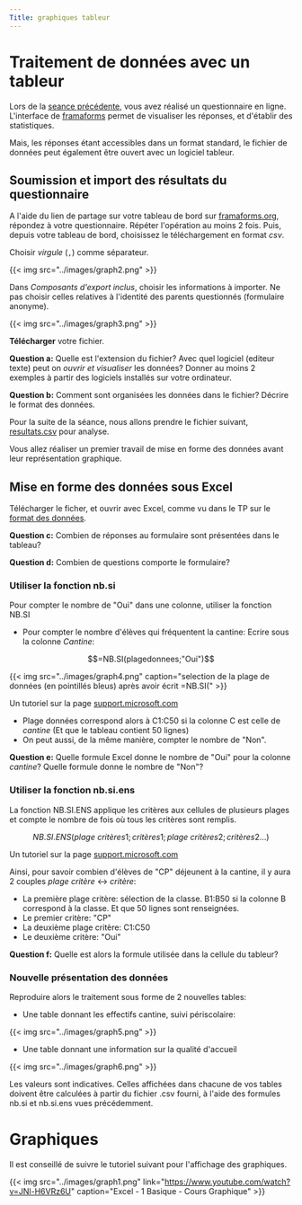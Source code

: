 ```yaml
---
Title: graphiques tableur
---
```


# Traitement de données avec un tableur
Lors de la [seance précédente](/docs/competences/Form/page1), vous avez réalisé un questionnaire en ligne. L'interface de [framaforms](https://framaforms.org/abc/fr/) permet de visualiser les réponses, et d'établir des statistiques. 

Mais, les réponses étant accessibles dans un format standard, le fichier de données peut également être ouvert avec un logiciel tableur.

## Soumission et import des résultats du questionnaire
A l'aide du lien de partage sur votre tableau de bord sur [framaforms.org](https://framaforms.org/abc/fr/), répondez à votre questionnaire.
Répéter l'opération au moins 2 fois. Puis, depuis votre tableau de bord, choisissez le téléchargement en format *csv*.

Choisir *virgule* (`,`) comme séparateur. 

{{< img src="../images/graph2.png" >}}

Dans *Composants d'export inclus*, choisir les informations à importer. Ne pas choisir celles relatives à l'identité des parents questionnés (formulaire anonyme).

{{< img src="../images/graph3.png" >}}

**Télécharger** votre fichier.

**Question a:** Quelle est l'extension du fichier? Avec quel logiciel (editeur texte) peut on *ouvrir et visualiser* les données? Donner au moins 2 exemples à partir des logiciels installés sur votre ordinateur.

**Question b:** Comment sont organisées les données dans le fichier? Décrire le format des données.

Pour la suite de la séance, nous allons prendre le fichier suivant, [resultats.csv](../datas/resultats.csv) pour analyse.

Vous allez réaliser un premier travail de mise en forme des données avant leur représentation graphique.

## Mise en forme des données sous Excel
Télécharger le ficher, et ouvrir avec Excel, comme vu dans le TP sur le [format des données](/docs/SNT_2nde/pages/pages_donnees/page5/).

**Question c:** Combien de réponses au formulaire sont présentées dans le tableau?

**Question d:** Combien de questions comporte le formulaire?

### Utiliser la fonction nb.si
Pour compter le nombre de "Oui" dans une colonne, utiliser la fonction NB.SI

* Pour compter le nombre d'élèves qui fréquentent la cantine: Ecrire sous la colonne *Cantine*:

$$=NB.SI(plagedonnees;"Oui")$$

{{< img src="../images/graph4.png" caption="selection de la plage de données (en pointillés bleus) après avoir écrit =NB.SI(" >}}

Un tutoriel sur la page [support.microsoft.com](https://support.microsoft.com/fr-fr/office/fonction-nb-si-e0de10c6-f885-4e71-abb4-1f464816df34)

* Plage données correspond alors à C1:C50 si la colonne C est celle de *cantine* (Et que le tableau contient 50 lignes)
* On peut aussi, de la même manière, compter le nombre de "Non". 

**Question e:** Quelle formule Excel donne le nombre de "Oui" pour la colonne *cantine*? Quelle formule donne le nombre de "Non"?

### Utiliser la fonction nb.si.ens
La fonction NB.SI.ENS applique les critères aux cellules de plusieurs plages et compte le nombre de fois où tous les critères sont remplis.

$$NB.SI.ENS(plage~critères1; critères1; plage~critères2; critères2…)$$


Un tutoriel sur la page [support.microsoft.com](https://support.microsoft.com/fr-fr/office/fonction-nb-si-ens-dda3dc6e-f74e-4aee-88bc-aa8c2a866842)

Ainsi, pour savoir combien d'élèves de "CP" déjeunent à la cantine, il y aura 2 couples *plage critère* <-> *critère*:

* La première plage critère: sélection de la classe. B1:B50 si la colonne B correspond à la classe. Et que 50 lignes sont renseignées.
* Le premier critère: "CP"
* La deuxième plage critère: C1:C50
* Le deuxième critère: "Oui"

**Question f:** Quelle est alors la formule utilisée dans la cellule du tableur?

### Nouvelle présentation des données
Reproduire alors le traitement sous forme de 2 nouvelles tables:

* Une table donnant les effectifs cantine, suivi périscolaire:

{{< img src="../images/graph5.png" >}}

* Une table donnant une information sur la qualité d'accueil

{{< img src="../images/graph6.png" >}}

Les valeurs sont indicatives. Celles affichées dans chacune de vos tables doivent être calculées à partir du fichier .csv fourni, à l'aide des formules nb.si et nb.si.ens vues précédemment.

# Graphiques
Il est conseillé de suivre le tutoriel suivant pour l'affichage des graphiques.

{{< img src="../images/graph1.png" link="https://www.youtube.com/watch?v=JNl-H6VRz6U" caption="Excel - 1 Basique - Cours Graphique" >}}